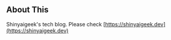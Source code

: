 ## About This

Shinyaigeek's tech blog.
Please check [https://shinyaigeek.dev](https://shinyaigeek.dev)
